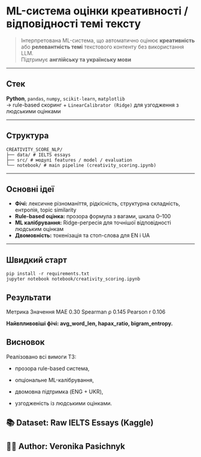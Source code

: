 # ML-система оцінки креативності / відповідності темі тексту

> Інтерпретована ML-система, що автоматично оцінює **креативність** або **релевантність темі** текстового контенту без використання LLM.  
> Підтримує **англійську та українську мови**

---

## Стек
**Python**, `pandas`, `numpy`, `scikit-learn`, `matplotlib`  
→ rule-based скоринг + `LinearCalibrator (Ridge)` для узгодження з людськими оцінками

---

## Структура
```
CREATIVITY_SCORE_NLP/
├── data/ # IELTS essays
├── src/ # модулі features / model / evaluation
└── notebook/ # main pipeline (creativity_scoring.ipynb)
```
---

## Основні ідеї
- **Фічі:** лексичне різноманіття, рідкісність, структурна складність, ентропія, topic similarity  
- **Rule-based оцінка:** прозора формула з вагами, шкала 0–100  
- **ML калібрування:** Ridge-регресія для точнішої відповідності людським оцінкам  
- **Двомовність:** токенізація та стоп-слова для EN і UA

---

## Швидкий старт
```
pip install -r requirements.txt
jupyter notebook notebook/creativity_scoring.ipynb
```

## Результати
Метрика	Значення
MAE	0.30
Spearman ρ	0.145
Pearson r	0.106

**Найвпливовіші фічі: avg_word_len, hapax_ratio, bigram_entropy.**

## Висновок

Реалізовано всі вимоги ТЗ:

- прозора rule-based система,

- опціональне ML-калібрування,

- двомовна підтримка (ENG + UKR),

- узгодженість із людськими оцінками.


## 📚 Dataset: Raw IELTS Essays (Kaggle)


## 👩‍💻 Author: Veronika Pasichnyk
